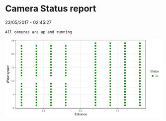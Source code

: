 Camera Status report
================
23/05/2017 - 02:45:27

    All cameras are up and running

![](camreport_files/figure-markdown_github/unnamed-chunk-2-1.png)
